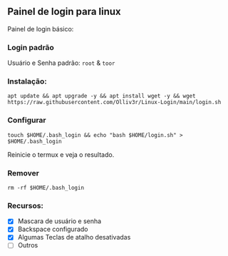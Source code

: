 ## Painel de login para linux
Painel de login básico: 

### Login padrão 
Usuário e Senha padrão: `root` & `toor`

### Instalação:
```
apt update && apt upgrade -y && apt install wget -y && wget https://raw.githubusercontent.com/Olliv3r/Linux-Login/main/login.sh
```

### Configurar
```
touch $HOME/.bash_login && echo "bash $HOME/login.sh" > $HOME/.bash_login
```
Reinicie o termux e veja o resultado.
### Remover
```
rm -rf $HOME/.bash_login
```

### Recursos:

- [x] Mascara de usuário e senha
- [x] Backspace configurado
- [x] Algumas Teclas de atalho desativadas
- [ ] Outros
